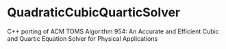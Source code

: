 # QuadraticCubicQuarticSolver
C++ porting of ACM TOMS Algorithm 954: An Accurate and Efficient Cubic and Quartic Equation Solver for Physical Applications
